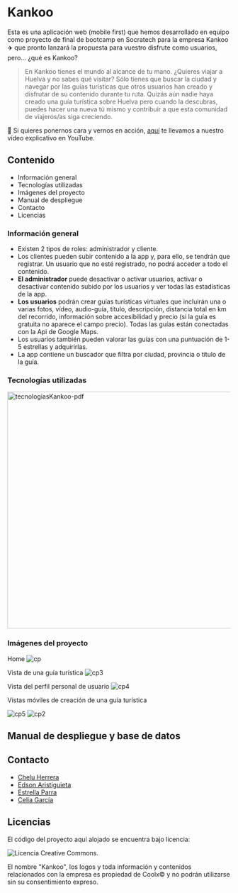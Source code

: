 # Kankoo
Esta es una aplicación web (mobile first) que hemos desarrollado en equipo como proyecto de final de bootcamp en Socratech para la empresa Kankoo ✈️ que pronto lanzará la propuesta para vuestro disfrute como usuarios, pero... ¿qué es Kankoo?

> En Kankoo tienes el mundo al alcance de tu mano. ¿Quieres viajar a Huelva y no sabes qué visitar? Sólo tienes que buscar la ciudad y navegar por las guías turísticas que otros usuarios han creado y disfrutar de su contenido durante tu ruta. Quizás aún nadie haya creado una guía turística sobre Huelva pero cuando la descubras, puedes hacer una nueva tú mismo y contribuir a que esta comunidad de viajeros/as siga creciendo.

🎥 Si quieres ponernos cara y vernos en acción, [aquí](https://www.youtube.com/watch?v=RT6CjkMvZTk&t=2s) te llevamos a nuestro vídeo explicativo en YouTube.
 ## Contenido
 - Información general
 - Tecnologías utilizadas
 - Imágenes del proyecto
 - Manual de despliegue
 - Contacto
 - Licencias

### Información general
- Existen 2 tipos de roles: administrador y cliente.
- Los clientes pueden subir contenido a la app y, para ello, se tendrán que registrar. Un usuario que no esté registrado, no podrá acceder a todo el contenido.
- **El administrador** puede desactivar o activar usuarios, activar o desactivar contenido subido por los usuarios y ver todas las estadísticas de la app.
- **Los usuarios** podrán crear guías turísticas virtuales que incluirán una o varias fotos, vídeo, audio-guía, título, descripción, distancia total en km del recorrido, información sobre accesibilidad y precio (si la guía es gratuita no aparece el campo precio). Todas las guías están conectadas con la Api de Google Maps.
- Los usuarios también pueden valorar las guías con una puntuación de 1-5 estrellas y adquirirlas.
- La app contiene un buscador que filtra por ciudad, provincia o título de la guía.
### Tecnologías utilizadas
<img width="534" alt="tecnologiasKankoo-pdf" src="https://github.com/chelu07/KankooApp/assets/147407076/2f3adf18-74a7-4758-b311-f16ccd82f00b">

### Imágenes del proyecto
Home
![cp](https://github.com/Celiagarcialopez/Kankoo/assets/146743327/c75fbc16-9bf6-42e3-882d-efaa8e470cc6)

Vista de una guía turística
![cp3](https://github.com/Celiagarcialopez/Kankoo/assets/146743327/5cf7f9d8-3c00-4c5c-b3b4-0db2633f9d42)

Vista del perfil personal de usuario
![cp4](https://github.com/Celiagarcialopez/Kankoo/assets/146743327/5c35f8e2-1201-4e98-8cc8-f87d21200812)

Vistas móviles de creación de una guía turística

![cp5](https://github.com/Celiagarcialopez/Kankoo/assets/146743327/50385b80-7e19-404f-8a0f-18cc0ad3c489)
![cp2](https://github.com/Celiagarcialopez/Kankoo/assets/146743327/55b78289-accb-4996-b803-2105a847fab2)

## Manual de despliegue y base de datos

## Contacto
- [Chelu Herrera](https://www.linkedin.com/in/chelu-herrera)
- [Edson Aristiguieta](https://www.linkedin.com/in/edson-aristiguieta-vidal/)
- [Estrella Parra](https://www.linkedin.com/in/estrella-parra/)
- [Celia García](https://www.linkedin.com/in/celia-garcia-lopez)
## Licencias
El código del proyecto aquí alojado se encuentra bajo licencia: 

![Licencia Creative Commons](https://upload.wikimedia.org/wikipedia/commons/thumb/1/12/Cc-by-nc-sa_icon.svg/220px-Cc-by-nc-sa_icon.svg.png).

El nombre "Kankoo", los logos y toda información y contenidos relacionados con la empresa es propiedad de Coolx© y no podrán utilizarse sin su consentimiento expreso.
